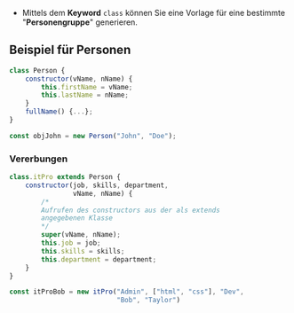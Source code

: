 - Mittels dem **Keyword** `class` können Sie eine Vorlage für eine bestimmte "**Personengruppe**" generieren.

## Beispiel für Personen
```js
class Person {
	constructor(vName, nName) {
		this.firstName = vName;
		this.lastName = nName;
	}
	fullName() {...};
}

const objJohn = new Person("John", "Doe");
```

### Vererbungen
```js
class.itPro extends Person {
	constructor(job, skills, department,
				vName, nName) {
		/*
		Aufrufen des constructors aus der als extends
		angegebenen Klasse
		*/
		super(vName, nName);
		this.job = job;
		this.skills = skills;
		this.department = department;
	}
}

const itProBob = new itPro("Admin", ["html", "css"], "Dev",
						   "Bob", "Taylor")
```